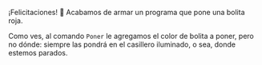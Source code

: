 ¡Felicitaciones! :tada: Acabamos de armar un programa que pone una bolita roja. 

Como ves, al comando `Poner` le agregamos el color de bolita a poner, pero no dónde: siempre las pondrá en el casillero iluminado, o sea, donde estemos parados.
